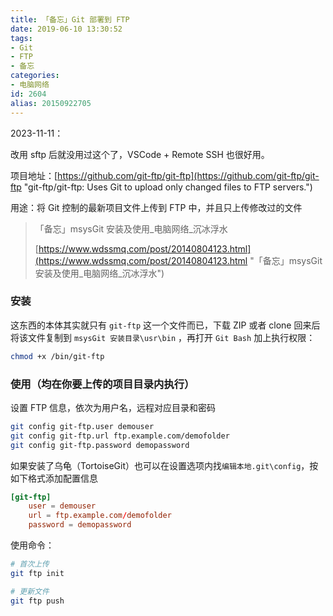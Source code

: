 ```yaml
---
title: 「备忘」Git 部署到 FTP
date: 2019-06-10 13:30:52
tags:
- Git
- FTP
- 备忘
categories:
- 电脑网络
id: 2604
alias: 20150922705
---
```


2023-11-11：

改用 sftp 后就没用过这个了，VSCode + Remote SSH 也很好用。

<!-- more -->

项目地址：[https://github.com/git-ftp/git-ftp](https://github.com/git-ftp/git-ftp "git-ftp/git-ftp: Uses Git to upload only changed files to FTP servers.")

用途：将 Git 控制的最新项目文件上传到 FTP 中，并且只上传修改过的文件


> 「备忘」msysGit 安装及使用\_电脑网络\_沉冰浮水
>
> [https://www.wdssmq.com/post/20140804123.html](https://www.wdssmq.com/post/20140804123.html "「备忘」msysGit 安装及使用\_电脑网络\_沉冰浮水")


### 安装

这东西的本体其实就只有 `git-ftp` 这一个文件而已，下载 ZIP 或者 clone 回来后将该文件复制到 `msysGit 安装目录\usr\bin` ，再打开 `Git Bash` 加上执行权限：

```bash
chmod +x /bin/git-ftp

```

### 使用（均在你要上传的项目目录内执行）

设置 FTP 信息，依次为用户名，远程对应目录和密码

```bash
git config git-ftp.user demouser
git config git-ftp.url ftp.example.com/demofolder
git config git-ftp.password demopassword

```

如果安装了乌龟（TortoiseGit）也可以在设置选项内找`编辑本地.git\config`，按如下格式添加配置信息

```toml
[git-ftp]
    user = demouser
    url = ftp.example.com/demofolder
    password = demopassword

```

使用命令：

```bash
# 首次上传
git ftp init

# 更新文件
git ftp push

```
